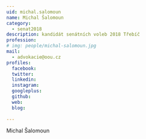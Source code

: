 ```yaml
---
uid: michal.salomoun
name: Michal Šalomoun
category:
  - senat2018
description: kandidát senátních voleb 2018 Třebíč
profession: 
# img: people/michal-salomoun.jpg
mail:
  - advokacie@oou.cz
profiles:
  facebook: 
  twitter: 
  linkedin: 
  instagram: 
  googleplus: 
  github: 
  web: 
  blog: 
  
---
```


Michal Šalomoun
